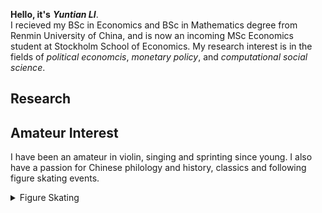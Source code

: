**Hello, it's** ***Yuntian LI***. <br />
I recieved my BSc in Economics and BSc in Mathematics degree from Renmin University of China, and is now an incoming MSc Economics student at Stockholm School of Economics. My research interest is in the fields of *political economcis*, *monetary policy*, and *computational social science*.

## Research

## Amateur Interest
I have been an amateur in violin, singing and sprinting since young. I also have a passion for Chinese philology and history, classics and following figure skating events.
<details>
<summary>Figure Skating</summary>
I will post unofficial China national figure skating competition archives of women single skaters videos on my [youtube]([https://www.youtube.com/@YinYaoyaa]) and [bilibili]([https://space.bilibili.com/674939000?spm_id_from=333.1007.0.0]） channel. I shot some of the videos at the spot of competition and the others are live recordings. <br />
I'm a huge fan of 金书贤（JIN Shuxian） and Аделия Петросян （Adeliia Petrosian） ~
</details>





